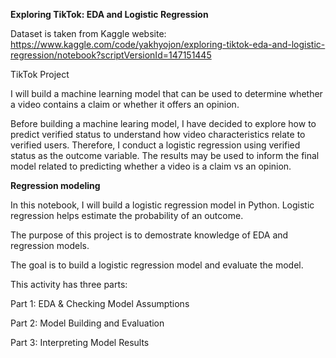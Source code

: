 **Exploring TikTok: EDA and Logistic Regression**  

Dataset is taken from Kaggle website: https://www.kaggle.com/code/yakhyojon/exploring-tiktok-eda-and-logistic-regression/notebook?scriptVersionId=147151445

TikTok Project 

I will build a machine learning model that can be used to determine whether a video contains a claim or whether it offers an opinion.

Before building a machine learing model, I have decided to explore how to predict verified status to understand how video characteristics relate to verified users. Therefore, I conduct a logistic regression using verified status as the outcome variable. The results may be used to inform the final model related to predicting whether a video is a claim vs an opinion.

**Regression modeling**

In this notebook, I will build a logistic regression model in Python. Logistic regression helps estimate the probability of an outcome.

The purpose of this project is to demostrate knowledge of EDA and regression models.

The goal is to build a logistic regression model and evaluate the model.

This activity has three parts:

Part 1: EDA & Checking Model Assumptions

Part 2: Model Building and Evaluation

Part 3: Interpreting Model Results
